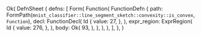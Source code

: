 Ok(
    DefnSheet {
        defns: [
            Form(
                Function(
                    FunctionDefn {
                        path: FormPath(`mnist_classifier::line_segment_sketch::convexity::is_convex`, `Function`),
                        decl: FunctionDecl(
                            Id {
                                value: 27,
                            },
                        ),
                        expr_region: ExprRegion(
                            Id {
                                value: 276,
                            },
                        ),
                        body: Ok(
                            93,
                        ),
                    },
                ),
            ),
        ],
    },
)